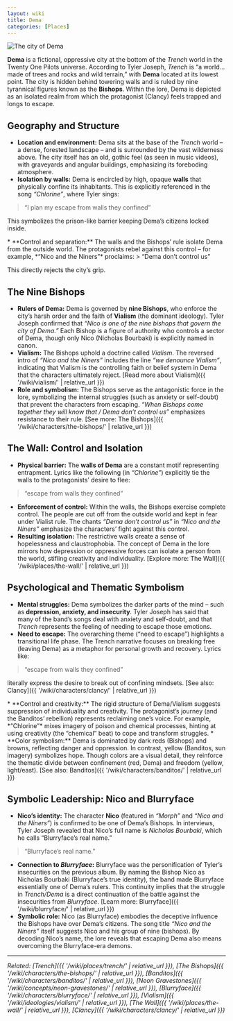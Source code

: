 ```yaml
---
layout: wiki
title: Dema
categories: [Places]
---
```


![The city of Dema](https://i.pinimg.com/originals/00/60/5b/00605b50551ff175819019ed8c311d53.jpg)

**Dema** is a fictional, oppressive city at the bottom of the *Trench* world in the Twenty One Pilots universe. According to Tyler Joseph, *Trench* is “a world… made of trees and rocks and wild terrain,” with **Dema** located at its lowest point. The city is hidden behind towering walls and is ruled by nine tyrannical figures known as the **Bishops**. Within the lore, Dema is depicted as an isolated realm from which the protagonist (Clancy) feels trapped and longs to escape.

## <span class="tape-accent-yellow">Geography and Structure</span>

* **Location and environment:** Dema sits at the base of the *Trench* world – a dense, forested landscape – and is surrounded by the vast wilderness above. The city itself has an old, gothic feel (as seen in music videos), with graveyards and angular buildings, emphasizing its foreboding atmosphere.
* **Isolation by walls:** Dema is encircled by high, opaque **walls** that physically confine its inhabitants. This is explicitly referenced in the song *“Chlorine”*, where Tyler sings:
> “I plan my escape from walls they confined”
<p class="quote-attribution"> This symbolizes the prison-like barrier keeping Dema’s citizens locked inside. </p>
* **Control and separation:** The walls and the Bishops’ rule isolate Dema from the outside world. The protagonists rebel against this control – for example, *“Nico and the Niners”* proclaims:
> “Dema don’t control us”
<p class="quote-attribution"> This directly rejects the city’s grip. </p>

## <span class="tape-accent-red">The Nine Bishops</span>

* **Rulers of Dema:** Dema is governed by **nine Bishops**, who enforce the city’s harsh order and the faith of **Vialism** (the dominant ideology). Tyler Joseph confirmed that *“Nico is one of the nine bishops that govern the city of Dema.”* Each Bishop is a figure of authority who controls a sector of Dema, though only Nico (Nicholas Bourbaki) is explicitly named in canon.
* **Vialism:** The Bishops uphold a doctrine called *Vialism*. The reversed intro of *“Nico and the Niners”* includes the line *“we denounce Vialism”*, indicating that Vialism is the controlling faith or belief system in Dema that the characters ultimately reject. \[Read more about Vialism]\({{ '/wiki/vialism/' | relative\_url }})
* **Role and symbolism:** The Bishops serve as the antagonistic force in the lore, symbolizing the internal struggles (such as anxiety or self-doubt) that prevent the characters from escaping. *“When Bishops come together they will know that / Dema don’t control us”* emphasizes resistance to their rule. [See more: The Bishops]({{ '/wiki/characters/the-bishops/' | relative_url }})

## <span class="tape-accent-yellow">The Wall: Control and Isolation</span>

* **Physical barrier:** The **walls of Dema** are a constant motif representing entrapment. Lyrics like the following (in *“Chlorine”*) explicitly tie the walls to the protagonists’ desire to flee:
> “escape from walls they confined”
* **Enforcement of control:** Within the walls, the Bishops exercise complete control. The people are cut off from the outside world and kept in fear under Vialist rule. The chants *“Dema don’t control us”* in *“Nico and the Niners”* emphasize the characters’ fight against this control.
* **Resulting isolation:** The restrictive walls create a sense of hopelessness and claustrophobia. The concept of Dema in the lore mirrors how depression or oppressive forces can isolate a person from the world, stifling creativity and individuality. [Explore more: The Wall]({{ '/wiki/places/the-wall/' | relative_url }})

## <span class="tape-accent-yellow">Psychological and Thematic Symbolism</span>

* **Mental struggles:** Dema symbolizes the darker parts of the mind – such as **depression, anxiety, and insecurity**. Tyler Joseph has said that many of the band’s songs deal with anxiety and self-doubt, and that *Trench* represents the feeling of needing to escape those emotions.
* **Need to escape:** The overarching theme (“need to escape”) highlights a transitional life phase. The Trench narrative focuses on breaking free (leaving Dema) as a metaphor for personal growth and recovery. Lyrics like:
> “escape from walls they confined”
<p class="quote-attribution">
literally express the desire to break out of confining mindsets. [See also: Clancy]({{ '/wiki/characters/clancy/' | relative_url }})</p>
* **Control and creativity:** The rigid structure of Dema/Vialism suggests suppression of individuality and creativity. The protagonist’s journey (and the Banditos’ rebellion) represents reclaiming one’s voice. For example, *“Chlorine”* mixes imagery of poison and chemical processes, hinting at using creativity (the “chemical” beat) to cope and transform struggles.
* **Color symbolism:** Dema is dominated by dark reds (Bishops) and browns, reflecting danger and oppression. In contrast, yellow (Banditos, sun imagery) symbolizes hope. Though colors are a visual detail, they reinforce the thematic divide between confinement (red, Dema) and freedom (yellow, light/east). [See also: Banditos]({{ '/wiki/characters/banditos/' | relative_url }})

## <span class="tape-accent-red">Symbolic Leadership: Nico and Blurryface</span>

* **Nico’s identity:** The character **Nico** (featured in *“Morph”* and *“Nico and the Niners”*) is confirmed to be one of Dema’s Bishops. In interviews, Tyler Joseph revealed that Nico’s full name is *Nicholas Bourbaki*, which he calls “Blurryface’s real name.”
> “Blurryface’s real name.”
* **Connection to *Blurryface*:** Blurryface was the personification of Tyler’s insecurities on the previous album. By naming the Bishop Nico as Nicholas Bourbaki (Blurryface’s true identity), the band made Blurryface essentially one of Dema’s rulers. This continuity implies that the struggle in *Trench/Dema* is a direct continuation of the battle against the insecurities from *Blurryface*. [Learn more: Blurryface]({{ '/wiki/blurryface/' | relative_url }})
* **Symbolic role:** Nico (as Blurryface) embodies the deceptive influence the Bishops have over Dema’s citizens. The song title *“Nico and the Niners”* itself suggests Nico and his group of nine (bishops). By decoding Nico’s name, the lore reveals that escaping Dema also means overcoming the Blurryface-era demons.

---

*Related: [Trench]({{ '/wiki/places/trench/' | relative_url }}), [The Bishops]({{ '/wiki/characters/the-bishops/' | relative_url }}), [Banditos]({{ '/wiki/characters/banditos/' | relative_url }}), [Neon Gravestones]({{ '/wiki/concepts/neon-gravestones/' | relative_url }}), [Blurryface]({{ '/wiki/characters/blurryface/' | relative_url }}), [Vialism]({{ '/wiki/ideologies/vialism/' | relative_url }}), [The Wall]({{ '/wiki/places/the-wall/' | relative_url }}), [Clancy]({{ '/wiki/characters/clancy/' | relative_url }})*
